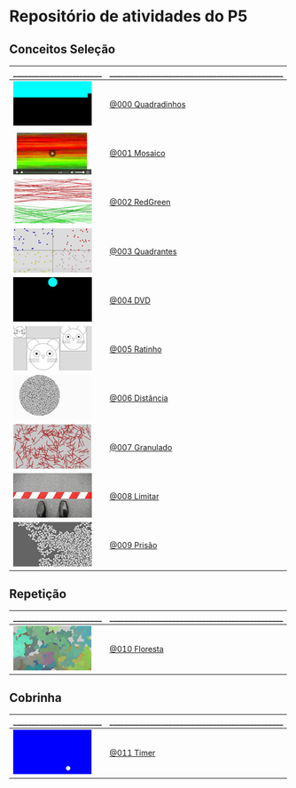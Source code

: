 # Repositório de atividades do P5

## Conceitos Seleção

\________________________ | \_______________________________________________
------------------------- | -----------------------
![_](.thumbs/000.jpg) | [@000 Quadradinhos](base/000/Readme.md#quadradinhos)
![_](.thumbs/001.jpg) | [@001 Mosaico](base/001/Readme.md#mosaico)
![_](.thumbs/002.jpg) | [@002 RedGreen](base/002/Readme.md#redgreen)
![_](.thumbs/003.jpg) | [@003 Quadrantes](base/003/Readme.md#quadrantes)
![_](.thumbs/004.jpg) | [@004 DVD](base/004/Readme.md#dvd)
![_](.thumbs/005.jpg) | [@005 Ratinho](base/005/Readme.md#ratinho)
![_](.thumbs/006.jpg) | [@006 Distância](base/006/Readme.md#distância)
![_](.thumbs/007.jpg) | [@007 Granulado](base/007/Readme.md#granulado)
![_](.thumbs/008.jpg) | [@008 Limitar](base/008/Readme.md#limitar)
![_](.thumbs/009.jpg) | [@009 Prisão](base/009/Readme.md#prisão)

## Repetição

\________________________ | \_______________________________________________
------------------------- | -----------------------
![_](.thumbs/010.jpg) | [@010 Floresta](base/010/Readme.md#floresta)

## Cobrinha

\________________________ | \_______________________________________________
------------------------- | -----------------------
![_](.thumbs/011.jpg) | [@011 Timer](base/011/Readme.md#timer)

